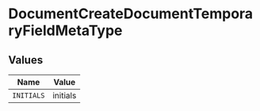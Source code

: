 # DocumentCreateDocumentTemporaryFieldMetaType


## Values

| Name       | Value      |
| ---------- | ---------- |
| `INITIALS` | initials   |